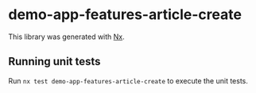 # demo-app-features-article-create

This library was generated with [Nx](https://nx.dev).

## Running unit tests

Run `nx test demo-app-features-article-create` to execute the unit tests.
